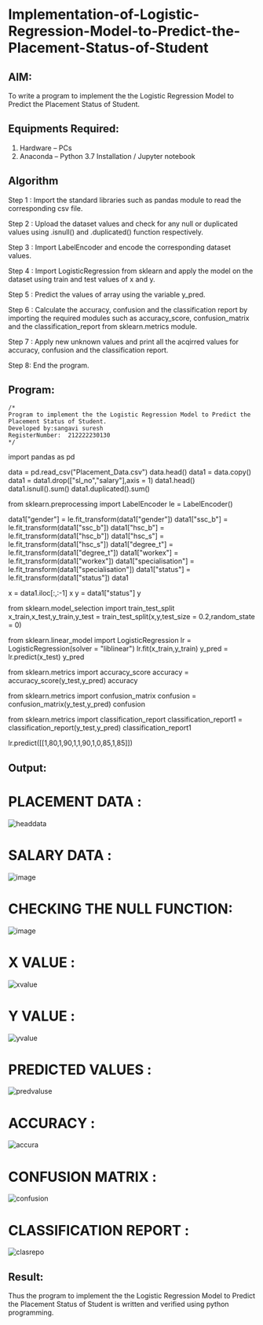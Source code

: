 # Implementation-of-Logistic-Regression-Model-to-Predict-the-Placement-Status-of-Student

## AIM:
To write a program to implement the the Logistic Regression Model to Predict the Placement Status of Student.

## Equipments Required:
1. Hardware – PCs
2. Anaconda – Python 3.7 Installation / Jupyter notebook

## Algorithm
Step 1 :
Import the standard libraries such as pandas module to read the corresponding csv file.

Step 2 :
Upload the dataset values and check for any null or duplicated values using .isnull() and .duplicated() function respectively.

Step 3 :
Import LabelEncoder and encode the corresponding dataset values.

Step 4 :
Import LogisticRegression from sklearn and apply the model on the dataset using train and test values of x and y.

Step 5 :
Predict the values of array using the variable y_pred.

Step 6 :
Calculate the accuracy, confusion and the classification report by importing the required modules such as accuracy_score, confusion_matrix and the classification_report from sklearn.metrics module.

Step 7 :
Apply new unknown values and print all the acqirred values for accuracy, confusion and the classification report.

Step 8:
End the program.
## Program:
```
/*
Program to implement the the Logistic Regression Model to Predict the Placement Status of Student.
Developed by:sangavi suresh 
RegisterNumber:  212222230130
*/
```
import pandas as pd

data = pd.read_csv("Placement_Data.csv")
data.head()
data1 = data.copy()
data1 = data1.drop(["sl_no","salary"],axis = 1)
data1.head()
data1.isnull().sum()
data1.duplicated().sum()

from sklearn.preprocessing import LabelEncoder
le = LabelEncoder()

data1["gender"] = le.fit_transform(data1["gender"])
data1["ssc_b"] = le.fit_transform(data1["ssc_b"])
data1["hsc_b"] = le.fit_transform(data1["hsc_b"])
data1["hsc_s"] = le.fit_transform(data1["hsc_s"])
data1["degree_t"] = le.fit_transform(data1["degree_t"])
data1["workex"] = le.fit_transform(data1["workex"])
data1["specialisation"] = le.fit_transform(data1["specialisation"])
data1["status"] = le.fit_transform(data1["status"])
data1

x = data1.iloc[:,:-1]
x
y = data1["status"]
y

from sklearn.model_selection import train_test_split
x_train,x_test,y_train,y_test = train_test_split(x,y,test_size = 0.2,random_state = 0)

from sklearn.linear_model import LogisticRegression
lr = LogisticRegression(solver = "liblinear")
lr.fit(x_train,y_train)
y_pred = lr.predict(x_test)
y_pred

from sklearn.metrics import accuracy_score
accuracy = accuracy_score(y_test,y_pred)
accuracy

from sklearn.metrics import confusion_matrix
confusion = confusion_matrix(y_test,y_pred)
confusion

from sklearn.metrics import classification_report
classification_report1 = classification_report(y_test,y_pred)
classification_report1

lr.predict([[1,80,1,90,1,1,90,1,0,85,1,85]])


## Output:
# PLACEMENT DATA :
![headdata](https://github.com/Sangavi-suresh/Implementation-of-Logistic-Regression-Model-to-Predict-the-Placement-Status-of-Student/assets/118541861/054e02e0-b394-4939-b3e9-6ecef66fe32a)

# SALARY DATA :
![image](https://github.com/Sangavi-suresh/Implementation-of-Logistic-Regression-Model-to-Predict-the-Placement-Status-of-Student/assets/118541861/aa56619b-3ef9-469f-a21e-1d8a42edfcd4)

# CHECKING THE NULL FUNCTION:
![image](https://github.com/Sangavi-suresh/Implementation-of-Logistic-Regression-Model-to-Predict-the-Placement-Status-of-Student/assets/118541861/09cd86aa-ad67-4552-ba4f-0ffb2536cd2b)


# X VALUE :
![xvalue](https://github.com/Sangavi-suresh/Implementation-of-Logistic-Regression-Model-to-Predict-the-Placement-Status-of-Student/assets/118541861/9935f980-326f-4545-be49-306edbcd5a73)


# Y VALUE :
![yvalue](https://github.com/Sangavi-suresh/Implementation-of-Logistic-Regression-Model-to-Predict-the-Placement-Status-of-Student/assets/118541861/3b13ccd1-9ec6-4180-b40f-4e7dba7dc6d3)


# PREDICTED VALUES :
![predvaluse](https://github.com/Sangavi-suresh/Implementation-of-Logistic-Regression-Model-to-Predict-the-Placement-Status-of-Student/assets/118541861/8481c836-8833-4818-a762-612dc17189cd)


# ACCURACY :
![accura](https://github.com/Sangavi-suresh/Implementation-of-Logistic-Regression-Model-to-Predict-the-Placement-Status-of-Student/assets/118541861/19fa1d3b-d5f3-45e9-89a0-9136887ed99e)


# CONFUSION MATRIX :

![confusion](https://github.com/Sangavi-suresh/Implementation-of-Logistic-Regression-Model-to-Predict-the-Placement-Status-of-Student/assets/118541861/20e9a3ef-2c4c-4268-9933-84fdc5d131b1)

# CLASSIFICATION REPORT :
![clasrepo](https://github.com/Sangavi-suresh/Implementation-of-Logistic-Regression-Model-to-Predict-the-Placement-Status-of-Student/assets/118541861/5d61e3b1-0efd-4e1a-8c21-0a5f954d182d)



## Result:
Thus the program to implement the the Logistic Regression Model to Predict the Placement Status of Student is written and verified using python programming.
